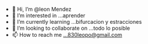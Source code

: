 - 👋 Hi, I’m @leon Mendez
- 👀 I’m interested in ...aprender
- 🌱 I’m currently learning ...bifurcacion y estracciones
- 💞️ I’m looking to collaborate on ...todo lo posible
- 📫 How to reach me ...830leopo@gmail.com

<!---
leonmende/leonmende is a ✨ special ✨ repository because its `README.md` (this file) appears on your GitHub profile.
You can click the Preview link to take a look at your changes.
--->
